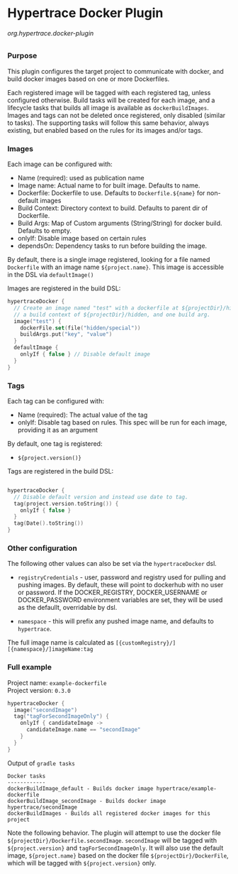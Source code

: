 # Hypertrace Docker Plugin
###### org.hypertrace.docker-plugin

### Purpose
This plugin configures the target project to communicate with docker, and build docker images based
on one or more Dockerfiles. 

Each registered image will be tagged with each registered tag, unless configured otherwise.
Build tasks will be created for each image, and a lifecycle tasks that builds all image is available as `dockerBuildImages`.
Images and tags can not be deleted once registered, only disabled (similar to tasks). The supporting tasks
will follow this same behavior, always existing, but enabled based on the rules for its images and/or tags.

### Images
Each image can be configured with:
 - Name (required): used as publication name
 - Image name: Actual name to for built image. Defaults to name.
 - Dockerfile: Dockerfile to use. Defaults to `Dockerfile.${name}` for non-default images
 - Build Context: Directory context to build. Defaults to parent dir of Dockerfile.
 - Build Args: Map of Custom arguments (String/String) for docker build. Defaults to empty.
 - onlyIf: Disable image based on certain rules
 - dependsOn: Dependency tasks to run before building the image.
    
By default, there is a single image registered, looking for a file named `Dockerfile` with an image name `${project.name}`.
This image is accessible in the DSL via `defaultImage()`

Images are registered in the build DSL:

```kotlin
hypertraceDocker {
  // Create an image named "test" with a dockerfile at ${projectDir}/hidden/special ,
  // a build context of ${projectDir}/hidden, and one build arg.
  image("test") {
    dockerFile.set(file("hidden/special"))
    buildArgs.put("key", "value")
  }
  defaultImage {
    onlyIf { false } // Disable default image
  }
}
```
### Tags
Each tag can be configured with:
- Name (required): The actual value of the tag
- onlyIf: Disable tag based on rules. This spec will be run for each image, providing it as an argument

By default, one tag is registered:
- `${project.version()}`

Tags are registered in the build DSL:
```kotlin

hypertraceDocker {
  // Disable default version and instead use date to tag.
  tag(project.version.toString()) {
    onlyIf { false }
  }
  tag(Date().toString())
}
```

### Other configuration
The following other values can also be set via the `hypertraceDocker` dsl. 

- `registryCredentials` - user, password and registry used for pulling and pushing images.
 By default, these will point to dockerhub with no user or password. If the DOCKER_REGISTRY,
 DOCKER_USERNAME or DOCKER_PASSWORD environment variables are set, they will be used as the
 defaullt, overridable by dsl.

- `namespace` - this will prefix any pushed image name, and defaults to `hypertrace`.
 

The full image name is calculated as `[{customRegistry}/][{namespace}/]imageName:tag`

### Full example
Project name: `example-dockerfile`  
Project version: `0.3.0`

```kotlin
hypertraceDocker {
  image("secondImage")
  tag("tagForSecondImageOnly") {
    onlyIf { candidateImage ->
      candidateImage.name == "secondImage"
    }
  }
}
```

Output of `gradle tasks`
```
Docker tasks
------------
dockerBuildImage_default - Builds docker image hypertrace/example-dockerfile
dockerBuildImage_secondImage - Builds docker image hypertrace/secondImage
dockerBuildImages - Builds all registered docker images for this project
```

Note the following behavior. The plugin will attempt to use the docker file `${projectDir}/Dockerfile.secondImage`.
`secondImage` will be tagged with `${project.version}` and `tagForSecondImageOnly`.
It will also use the default image, `${project.name}` based on the docker file `${projectDir}/DockerFile`,
which will be tagged with `${project.version}` only.

